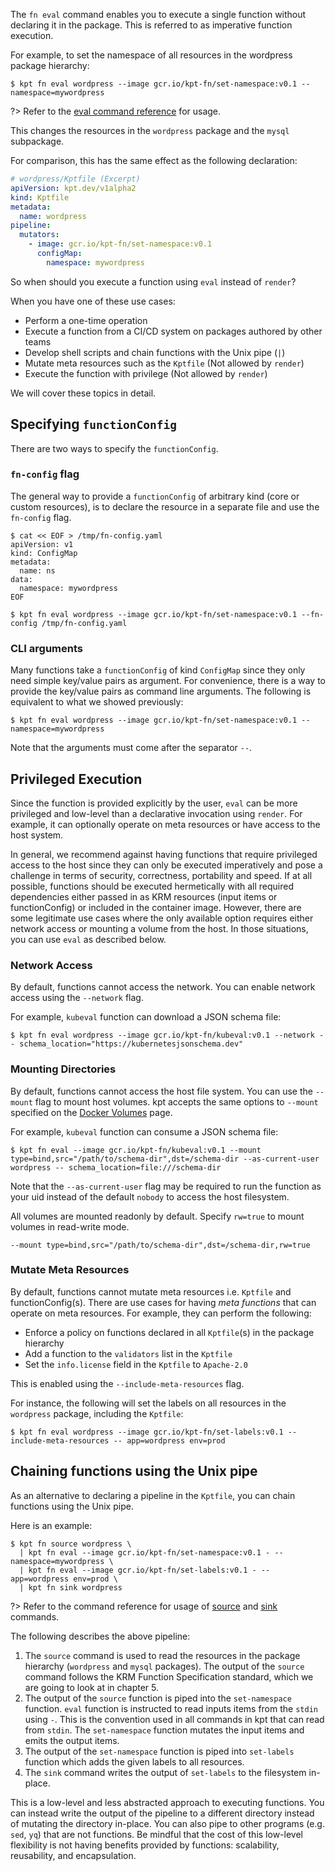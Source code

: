 The `fn eval` command enables you to execute a single function without declaring
it in the package. This is referred to as imperative function execution.

For example, to set the namespace of all resources in the wordpress package
hierarchy:

```shell
$ kpt fn eval wordpress --image gcr.io/kpt-fn/set-namespace:v0.1 -- namespace=mywordpress
```

?> Refer to the [eval command reference][eval-doc] for usage.

This changes the resources in the `wordpress` package and the `mysql`
subpackage.

For comparison, this has the same effect as the following declaration:

```yaml
# wordpress/Kptfile (Excerpt)
apiVersion: kpt.dev/v1alpha2
kind: Kptfile
metadata:
  name: wordpress
pipeline:
  mutators:
    - image: gcr.io/kpt-fn/set-namespace:v0.1
      configMap:
        namespace: mywordpress
```

So when should you execute a function using `eval` instead of `render`?

When you have one of these use cases:

- Perform a one-time operation
- Execute a function from a CI/CD system on packages authored by other teams
- Develop shell scripts and chain functions with the Unix pipe (`|`)
- Mutate meta resources such as the `Kptfile` (Not allowed by `render`)
- Execute the function with privilege (Not allowed by `render`)

We will cover these topics in detail.

## Specifying `functionConfig`

There are two ways to specify the `functionConfig`.

### `fn-config` flag

The general way to provide a `functionConfig` of arbitrary kind (core or custom
resources), is to declare the resource in a separate file and use the
`fn-config` flag.

```shell
$ cat << EOF > /tmp/fn-config.yaml
apiVersion: v1
kind: ConfigMap
metadata:
  name: ns
data:
  namespace: mywordpress
EOF
```

```shell
$ kpt fn eval wordpress --image gcr.io/kpt-fn/set-namespace:v0.1 --fn-config /tmp/fn-config.yaml
```

### CLI arguments

Many functions take a `functionConfig` of kind `ConfigMap` since they only need
simple key/value pairs as argument. For convenience, there is a way to provide
the key/value pairs as command line arguments. The following is equivalent to
what we showed previously:

```shell
$ kpt fn eval wordpress --image gcr.io/kpt-fn/set-namespace:v0.1 -- namespace=mywordpress
```

Note that the arguments must come after the separator `--`.

## Privileged Execution

Since the function is provided explicitly by the user, `eval` can be more
privileged and low-level than a declarative invocation using `render`. For
example, it can optionally operate on meta resources or have access to the host
system.

In general, we recommend against having functions that require privileged access
to the host since they can only be executed imperatively and pose a challenge in
terms of security, correctness, portability and speed. If at all possible,
functions should be executed hermetically with all required dependencies either
passed in as KRM resources (input items or functionConfig) or included in the
container image. However, there are some legitimate use cases where the only
available option requires either network access or mounting a volume from the
host. In those situations, you can use `eval` as described below.

### Network Access

By default, functions cannot access the network. You can enable network access
using the `--network` flag.

For example, `kubeval` function can download a JSON schema file:

```shell
$ kpt fn eval wordpress --image gcr.io/kpt-fn/kubeval:v0.1 --network -- schema_location="https://kubernetesjsonschema.dev"
```

### Mounting Directories

By default, functions cannot access the host file system. You can use the
`--mount` flag to mount host volumes. kpt accepts the same options to `--mount`
specified on the [Docker Volumes] page.

For example, `kubeval` function can consume a JSON schema file:

```shell
$ kpt fn eval --image gcr.io/kpt-fn/kubeval:v0.1 --mount type=bind,src="/path/to/schema-dir",dst=/schema-dir --as-current-user wordpress -- schema_location=file:///schema-dir
```

Note that the `--as-current-user` flag may be required to run the function as
your uid instead of the default `nobody` to access the host filesystem.

All volumes are mounted readonly by default. Specify `rw=true` to mount volumes
in read-write mode.

```shell
--mount type=bind,src="/path/to/schema-dir",dst=/schema-dir,rw=true
```

### Mutate Meta Resources

By default, functions cannot mutate meta resources i.e. `Kptfile` and
functionConfig(s). There are use cases for having _meta functions_ that can
operate on meta resources. For example, they can perform the following:

- Enforce a policy on functions declared in all `Kptfile`(s) in the package
  hierarchy
- Add a function to the `validators` list in the `Kptfile`
- Set the `info.license` field in the `Kptfile` to `Apache-2.0`

This is enabled using the `--include-meta-resources` flag.

For instance, the following will set the labels on all resources in the
`wordpress` package, including the `Kptfile`:

```shell
$ kpt fn eval wordpress --image gcr.io/kpt-fn/set-labels:v0.1 --include-meta-resources -- app=wordpress env=prod
```

## Chaining functions using the Unix pipe

As an alternative to declaring a pipeline in the `Kptfile`, you can chain
functions using the Unix pipe.

Here is an example:

```shell
$ kpt fn source wordpress \
  | kpt fn eval --image gcr.io/kpt-fn/set-namespace:v0.1 - -- namespace=mywordpress \
  | kpt fn eval --image gcr.io/kpt-fn/set-labels:v0.1 - -- app=wordpress env=prod \
  | kpt fn sink wordpress
```

?> Refer to the command reference for usage of [source][source-doc] and
[sink][sink-doc] commands.

The following describes the above pipeline:

1. The `source` command is used to read the resources in the package hierarchy
   (`wordpress` and `mysql` packages). The output of the `source` command
   follows the KRM Function Specification standard, which we are going to look
   at in chapter 5.
2. The output of the `source` function is piped into the `set-namespace`
   function. `eval` function is instructed to read inputs items from the `stdin`
   using `-`. This is the convention used in all commands in kpt that can read
   from `stdin`. The `set-namespace` function mutates the input items and emits
   the output items.
3. The output of the `set-namespace` function is piped into `set-labels`
   function which adds the given labels to all resources.
4. The `sink` command writes the output of `set-labels` to the filesystem
   in-place.

This is a low-level and less abstracted approach to executing functions. You can
instead write the output of the pipeline to a different directory instead of
mutating the directory in-place. You can also pipe to other programs (e.g.
`sed`, `yq`) that are not functions. Be mindful that the cost of this low-level
flexibility is not having benefits provided by functions: scalability,
reusability, and encapsulation.

[eval-doc]: /reference/cli/fn/eval/
[source-doc]: /reference/cli/fn/source/
[sink-doc]: /reference/cli/fn/sink/
[docker volumes]: https://docs.docker.com/storage/volumes/
